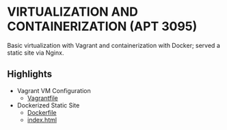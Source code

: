 # VIRTUALIZATION AND CONTAINERIZATION (APT 3095)

Basic virtualization with Vagrant and containerization with Docker; served a static site via Nginx.

## Highlights

- Vagrant VM Configuration
  - [Vagrantfile](https://github.com/olivernjeru/apt/blob/main/major/apt3095/vagrant-project/Vagrantfile)
- Dockerized Static Site
  - [Dockerfile](https://github.com/olivernjeru/apt/blob/main/major/apt3095/vagrant-project/Dockerfile)
  - [index.html](https://github.com/olivernjeru/apt/blob/main/major/apt3095/vagrant-project/index.html)
